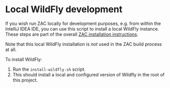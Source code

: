 # Local WildFly development

If you wish run ZAC locally for development purposes, e.g. from within the IntelliJ IDEA IDE,
you can use this script to install a local WildFly instance.
These steps are part of the overall [ZAC installation instructions](../../docs/development/INSTALL.md).

Note that this local WildFly installation is _not_ used in the ZAC build process at all.

To install WildFly:

1. Run the `install-wildfly.sh` script.
2. This should install a local and configured version of Wildfly in the root of this project.


